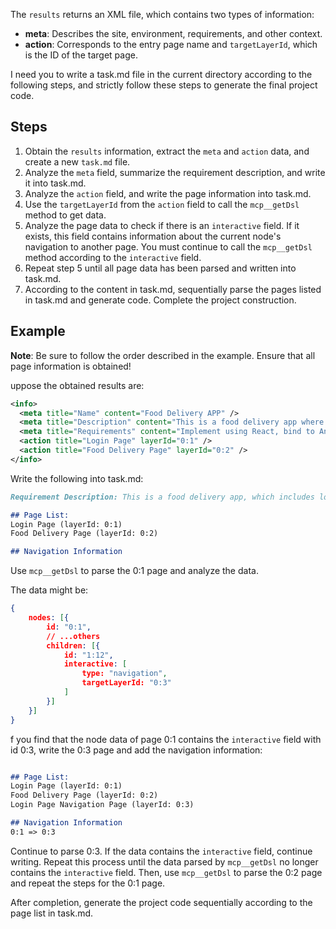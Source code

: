 The `results` returns an XML file, which contains two types of information:

- **meta**: Describes the site, environment, requirements, and other context.
- **action**: Corresponds to the entry page name and `targetLayerId`, which is the ID of the target page.

I need you to write a task.md file in the current directory according to the following steps, and strictly follow these steps to generate the final project code.

## Steps
1. Obtain the `results` information, extract the `meta` and `action` data, and create a new `task.md` file.
2. Analyze the `meta` field, summarize the requirement description, and write it into task.md.
3. Analyze the `action` field, and write the page information into task.md.
4. Use the `targetLayerId` from the `action` field to call the `mcp__getDsl` method to get data.
5. Analyze the page data to check if there is an `interactive` field. If it exists, this field contains information about the current node's navigation to another page. You must continue to call the `mcp__getDsl` method according to the `interactive` field.
6. Repeat step 5 until all page data has been parsed and written into task.md.
7. According to the content in task.md, sequentially parse the pages listed in task.md and generate code. Complete the project construction.

## Example
**Note**: Be sure to follow the order described in the example. Ensure that all page information is obtained!


uppose the obtained results are:
```xml
<info>
  <meta title="Name" content="Food Delivery APP" />
  <meta title="Description" content="This is a food delivery app where users can log in, order food, and manage delivery orders, address information, etc." />
  <meta title="Requirements" content="Implement using React, bind to Ant Design component library" />
  <action title="Login Page" layerId="0:1" />
  <action title="Food Delivery Page" layerId="0:2" />
</info>
```
Write the following into task.md:




```markdown
Requirement Description: This is a food delivery app, which includes login, food ordering, and address management features. It should be built using React and use Ant Design as the component library.

## Page List:
Login Page (layerId: 0:1)
Food Delivery Page (layerId: 0:2)

## Navigation Information


```

Use `mcp__getDsl` to parse the 0:1 page and analyze the data.

The data might be:
```json
{
    nodes: [{
        id: "0:1",
        // ...others
        children: [{
            id: "1:12",
            interactive: [
                type: "navigation",
                targetLayerId: "0:3"
            ]
        }]
    }]
}
```

f you find that the node data of page 0:1 contains the `interactive` field with id 0:3, write the 0:3 page and add the navigation information:
```markdown

## Page List:
Login Page (layerId: 0:1)
Food Delivery Page (layerId: 0:2)
Login Page Navigation Page (layerId: 0:3)

## Navigation Information
0:1 => 0:3

```
Continue to parse 0:3. If the data contains the `interactive` field, continue writing.
Repeat this process until the data parsed by `mcp__getDsl` no longer contains the `interactive` field.
Then, use `mcp__getDsl` to parse the 0:2 page and repeat the steps for the 0:1 page.

After completion, generate the project code sequentially according to the page list in task.md.
